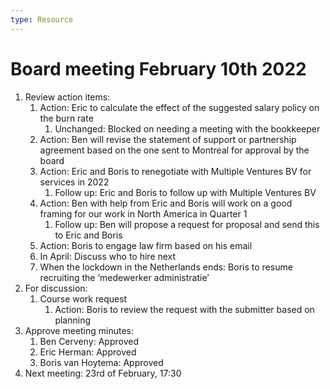 ```yaml
---
type: Resource
---
```


# Board meeting February 10th 2022

1. Review action items:
   1. Action: Eric to calculate the effect of the suggested salary policy on the burn rate
      1. Unchanged: Blocked on needing a meeting with the bookkeeper
   2. Action: Ben will revise the statement of support or partnership agreement based on the one sent to Montreal for approval by the board
   3. Action: Eric and Boris to renegotiate with Multiple Ventures BV for services in 2022
      1. Follow up: Eric and Boris to follow up with Multiple Ventures BV
   4. Action: Ben with help from Eric and Boris will work on a good framing for our work in North America in Quarter 1
      1. Follow up: Ben will propose a request for proposal and send this to Eric and Boris
   5. Action: Boris to engage law firm based on his email
   6. In April: Discuss who to hire next
   7. When the lockdown in the Netherlands ends: Boris to resume recruiting the ‘medewerker administratie’
2. For discussion:
   1. Course work request
      1. Action: Boris to review the request with the submitter based on planning
3. Approve meeting minutes:
   1. Ben Cerveny: Approved
   2. Eric Herman: Approved
   3. Boris van Hoytema: Approved
4. Next meeting: 23rd of February, 17:30
